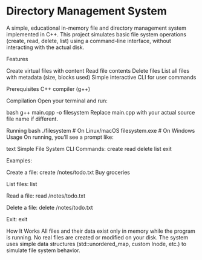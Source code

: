 # Directory Management System

A simple, educational in-memory file and directory management system implemented in C++. This project simulates basic file system operations (create, read, delete, list) using a command-line interface, without interacting with the actual disk.

Features

Create virtual files with content
Read file contents
Delete files
List all files with metadata (size, blocks used)
Simple interactive CLI for user commands

Prerequisites
C++ compiler (g++)

Compilation
Open your terminal and run:

bash
g++ main.cpp -o filesystem
Replace main.cpp with your actual source file name if different.

Running
bash
./filesystem      # On Linux/macOS
filesystem.exe    # On Windows
Usage
On running, you’ll see a prompt like:

text
Simple File System CLI
Commands:
  create <path> <content>
  read <path>
  delete <path>
  list
  exit
>
Examples:

Create a file:
create /notes/todo.txt Buy groceries

List files:
list

Read a file:
read /notes/todo.txt

Delete a file:
delete /notes/todo.txt

Exit:
exit

How It Works
All files and their data exist only in memory while the program is running.
No real files are created or modified on your disk.
The system uses simple data structures (std::unordered_map, custom Inode, etc.) to simulate file system behavior.

